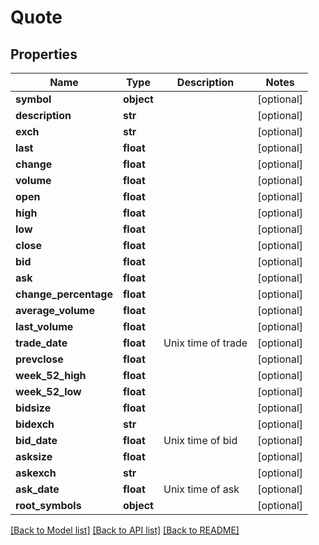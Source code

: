 # Quote

## Properties
Name | Type | Description | Notes
------------ | ------------- | ------------- | -------------
**symbol** | **object** |  | [optional] 
**description** | **str** |  | [optional] 
**exch** | **str** |  | [optional] 
**last** | **float** |  | [optional] 
**change** | **float** |  | [optional] 
**volume** | **float** |  | [optional] 
**open** | **float** |  | [optional] 
**high** | **float** |  | [optional] 
**low** | **float** |  | [optional] 
**close** | **float** |  | [optional] 
**bid** | **float** |  | [optional] 
**ask** | **float** |  | [optional] 
**change_percentage** | **float** |  | [optional] 
**average_volume** | **float** |  | [optional] 
**last_volume** | **float** |  | [optional] 
**trade_date** | **float** | Unix time of trade | [optional] 
**prevclose** | **float** |  | [optional] 
**week_52_high** | **float** |  | [optional] 
**week_52_low** | **float** |  | [optional] 
**bidsize** | **float** |  | [optional] 
**bidexch** | **str** |  | [optional] 
**bid_date** | **float** | Unix time of bid | [optional] 
**asksize** | **float** |  | [optional] 
**askexch** | **str** |  | [optional] 
**ask_date** | **float** | Unix time of ask | [optional] 
**root_symbols** | **object** |  | [optional] 

[[Back to Model list]](../README.md#documentation-for-models) [[Back to API list]](../README.md#documentation-for-api-endpoints) [[Back to README]](../README.md)


